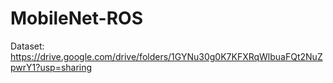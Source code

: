 # MobileNet-ROS
Dataset: https://drive.google.com/drive/folders/1GYNu30g0K7KFXRqWlbuaFQt2NuZpwrY1?usp=sharing
